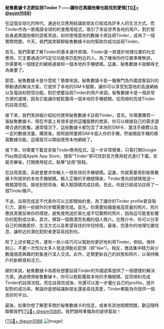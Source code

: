 **秘魯數據卡怎麽註冊Tinder？——讓你在異國他鄉也能找到愛情[[TG💪+ @esim1088](https://t.me/s/esim1088)]**

在這個全球化的時代，通過社交應用結識新朋友已經成為許多人的生活方式。而Tinder作為一款風靡全球的約會應用程式，吸引了來自世界各地的用戶。對於那些身處異國他鄉的遊客來說，如何使用當地的數據卡來註冊Tinder，成為了一個實際問題。今天，我們就來聊聊秘魯數據卡如何幫助你成功註冊Tinder。

首先，我們需要了解Tinder的基本運作原理。Tinder是一款基於地理位置的社交應用，它主要通過GPS定位功能來匹配附近的人。為了確保你的位置準確無誤，你需要有一個穩定的網絡連接和一個本地的手機號碼。這裏，秘魯數據卡就顯得尤為重要了。

那麼，秘魯數據卡是什麼呢？簡單來說，秘魯數據卡是一種專門為外國遊客設計的移動通訊解決方案。它提供了本地的SIM卡服務，讓你可以享受到當地的高速網絡以及電話和短信功能。對於想要註冊Tinder的用戶來說，秘魯數據卡是一個非常方便的選擇，因為它能讓你輕鬆獲得一個本地的手機號碼，從而順利完成Tinder的註冊流程。

接下來，我們來詳細介紹如何使用秘魯數據卡註冊Tinder。首先，你需要購買一張秘魯數據卡。現在市面上有很多提供這種服務的商家，你可以根據自己的需求選擇合適的套餐。通常情況下，這些數據卡都包含了本地的SIM卡、激活手續費以及一定的數據流量。購買後，按照說明書將SIM卡插入你的手機，然後開啟手機的蜂窩數據功能，這樣就可以開始使用本地網絡了。

接下來，你需要下載並安裝Tinder應用程式。這一步非常簡單，只需打開Google Play商店或Apple App Store，搜索“Tinder”即可找到官方應用程式進行下載。安裝完畢後，打開應用程式，點擊“註冊”按鈕。

在註冊頁面，系統會要求你輸入一個有效的手機號碼。這裏，你就需要用到秘魯數據卡所提供的本地手機號碼。輸入正確的手機號碼後，Tinder會向該號碼發送一條驗證短信。接收到短信後，輸入驗證碼完成註冊。至此，你就已經成功註冊了一個Tinder賬戶。

不過，註冊完成並不代表你可以立即開始約會。為了讓你的Tinder profile更具吸引力，還有一些額外的步驟需要完成。首先，你需要拍攝幾張高質量的照片。照片應該真實反映你的樣貌，避免使用過於美化或不切實際的照片，因為這可能會影響你的配對成功率。其次，撰寫一個簡潔而有趣的個人簡介。在簡介中，你可以分享自己的興趣愛好、生活方式以及希望尋找的伴侶特質。最後，完善你的地理位置信息，讓附近的潛在配對者更容易找到你。

除了上述步驟之外，還有一些小技巧可以幫助你更好地利用Tinder。例如，保持耐心，不要一次性向太多人發送滑動右箭頭（即“like”）。相反，應該集中精力與少數幾個感興趣的對象進行深入交流。此外，定期更新自己的狀態和照片，以保持賬戶的新鮮感和活力。

總的來說，秘魯數據卡為那些想要註冊Tinder的外國遊客提供了一個便捷的解決方案。通過使用秘魯數據卡，你可以輕鬆獲取本地的手機號碼，從而順利完成Tinder的註冊流程。而在註冊完成後，你還可以進一步優化自己的profile，提升配對的成功率。無論你是想結識新朋友還是尋找真愛，Tinder都能為你提供一個良好的平台。

最後，如果你想了解更多關於秘魯數據卡的信息，或者有其他相關問題，歡迎隨時聯繫我們[[TG💪+ @esim1088](https://t.me/s/esim1088)]。我們隨時準備為你提供幫助！

[[TG💪+ @esim1088](https://t.me/s/esim1088) ![Image](https://i.postimg.cc/4NQfJmqS/Snipaste-2025-05-13-00-14-12.png)]